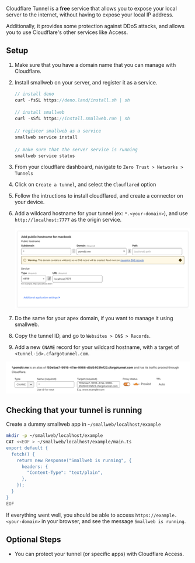 Cloudflare Tunnel is a **free** service that allows you to expose your local server to the internet, without having to expose your local IP address.

Additionally, it provides some protection against DDoS attacks, and allows you to use Cloudflare's other services like Access.

## Setup

1. Make sure that you have a domain name that you can manage with Cloudflare.

1. Install smallweb on your server, and register it as a service.

    ```ts
    // install deno
    curl -fsSL https://deno.land/install.sh | sh

    // install smallweb
    curl -sSfL https://install.smallweb.run | sh

    // register smallweb as a service
    smallweb service install

    // make sure that the server service is running
    smallweb service status
    ```

1. From your cloudflare dashboard, navigate to `Zero Trust > Networks > Tunnels`

1. Click on `Create a tunnel`, and select the `Clouflared` option

1. Follow the intructions to install cloudflared, and create a connector on your device.

1. Add a wildcard hostname for your tunnel (ex: `*.<your-domain>`), and use `http://localhost:7777` as the origin service.

    ![Tunnel Configuration](./tunnel.png)

1. Do the same for your apex domain, if you want to manage it using smallweb.

1. Copy the tunnel ID, and go to `Websites > DNS > Records`.

1. Add a new `CNAME` record for your wildcard hostname, with a target of `<tunnel-id>.cfargotunnel.com`.

  ![DNS Configuration](./dns.png)

## Checking that your tunnel is running

Create a dummy smallweb app in `~/smallweb/localhost/example`

```sh
mkdir -p ~/smallweb/localhost/example
CAT <<EOF > ~/smallweb/localhost/example/main.ts
export default {
  fetch() {
    return new Response("Smallweb is running", {
      headers: {
        "Content-Type": "text/plain",
      },
    });
  }
}
EOF
```

If everything went well, you should be able to access `https://example.<your-domain>` in your browser, and see the message `Smallweb is running`.

## Optional Steps

- You can protect your tunnel (or specific apps) with Cloudflare Access.
